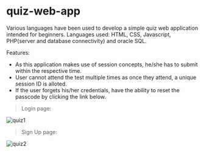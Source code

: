 # quiz-web-app
Various languages have been used to develop a simple quiz web application intended for beginners.
Languages used: HTML, CSS, Javascript, PHP(server and database connectivity) and oracle SQL. 

Features:
- As this application makes use of session concepts, he/she has to submit within the respective time.
- User cannot attend the test multiple times as once they attend, a unique session ID is alloted.
- If the user forgets his/her credentials, have the ability to reset the passcode by clicking the link below.      

> Login page: 

![quiz1](https://user-images.githubusercontent.com/104635748/186218323-5a238c40-2c8e-4e1d-a1c4-f8fe2fcba92c.png)

> Sign Up page:

![quiz2](https://user-images.githubusercontent.com/104635748/186218449-225b4b7d-fda3-426c-9c0b-ebb91475591f.png)
